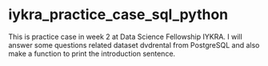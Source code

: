 # iykra_practice_case_sql_python
This is practice case in week 2 at Data Science Fellowship IYKRA. I will answer some questions related dataset dvdrental from PostgreSQL and also make a function to print the introduction sentence.
